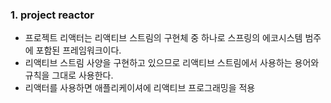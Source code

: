 
### 1. project reactor

- 프로젝트 리액터는 리액티브 스트림의 구현체 중 하나로 스프링의 에코시스템 범주에 포함된 프레임워크이다.
- 리액티브 스트림 사양을 구현하고 있으므로 리액티브 스트림에서 사용하는 용어와 규칙을 그대로 사용한다.
- 리액터를 사용하면 애플리케이셔에 리액티브 프로그래밍을 적용